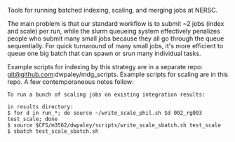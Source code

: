 Tools for running batched indexing, scaling, and merging jobs at NERSC.

The main problem is that our standard workflow is to submit ~2 jobs (index and
scale) per run, while the slurm queueing system effectively penalizes people who
submit many small jobs because they all go through the queue sequentially. For
quick turnaround of many small jobs, it's more efficient to queue one big batch
that can spawn or srun many individual tasks.

Example scripts for indexing by this strategy are in a separate repo:
git@github.com:dwpaley/mdg_scripts. Example scripts for scaling are in this
repo. A few contemporaneous notes follow:

```
To run a bunch of scaling jobs on existing integration results:

in results directory:
$ for d in run_*; do source ~/write_scale_phil.sh $d 002_rg003 test_scale; done
$ source $CFS/m3562/dwpaley/scripts/write_scale_sbatch.sh test_scale
$ sbatch test_scale_sbatch.sh
```
